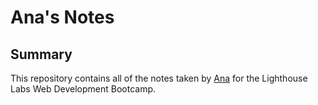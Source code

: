 # Ana's Notes

## Summary 

This repository contains all of the notes taken by [Ana](https://github.com/analuciachin) for the Lighthouse Labs Web Development Bootcamp.
